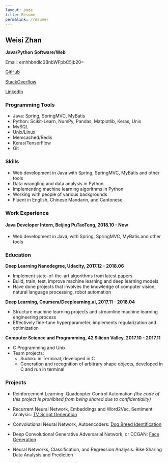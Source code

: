 ```yaml
---
layout: page
title: Résumé
permalink: /resume/
---
```


## Weisi Zhan
**Java/Python**
**Software/Web**

Email: emhhbndlc0BnbWFpbC5jb20=

[GitHub](https://github.com/wszhan)

[StackOverflow](https://stackoverflow.com/users/8100760/weisi-zhan)

[LinkedIn](https://www.linkedin.com/in/weisi-zhan-065205a2/)

### Programming Tools
- Java: Spring, SpringMVC, MyBatis
- Python: Scikit-Learn, NumPy, Pandas, Matplotlib, Keras, Unix
- MySQL
- Unix/Linux
- Memcached/Redis
- Keras/TensorFlow
- Git

### Skills

- Web development in Java with Spring, SpringMVC, MyBatis and other tools
- Data wrangling and data analysis in Python
- Implementing machine learning algorithms in Python 
- Working with people of various backgrounds
- Fluent in English, Chinese Mandarin, and Cantonese

### Work Experience

#### Java Developer Intern, Beijing PuTaoTeng, 2018.10 - Now
- Web development in Java, with Spring, SpringMVC, MyBatis and other tools

### Education

**Deep Learning Nanodegree, Udacity, 2017.12 - 2018.06**
- Implement state-of-the-art algorithms from latest papers
- Build, train, test, improve machine learning and deep learning models
- Have done projects that involves the knowledge of computer vision, natural language processing, robot automation

**Deep Learning, Coursera/Deeplearning.ai, 2017.11 - 2018.04**
* Structure machine learning projects and streamline machine learning engineering process
* Effectively fine-tune hyperparameter, implements regularization and optimization

**Computer Science and Programming, 42 Silicon Valley, 2017.10 - 2017.11**
- C Programming and Unix
- Team projects:
	* Sudoku in Terminal, developed in C
	* Generation and recognition of arbitrary shape objects, developed in C and run in terminal

### Projects

* Reinforcement Learning: Quadcopter Control Automation _(the code of this project is prohibited from being shared due to confidentiality)_

* Recurrent Neural Network, Embeddings and Word2Vec, Sentiment Analysis: [TV Script Generation](https://github.com/wszhan/tv-script-generation_the-simpsons)

* Convolutional Neural Network, Autoencoders: [Dog Breed Identification](https://github.com/wszhan/dog-breed-identifier)

* Deep Convolutional Generative Adversarial Network, or DCGAN: [Face Generation](https://github.com/wszhan/face-generation)

* Neural Networks, Classification, and Regression Analysis: Bike Sharing Data Analysis and Prediction

